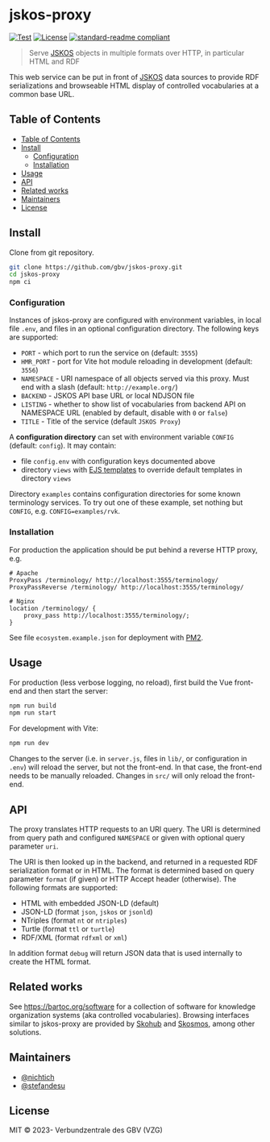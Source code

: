 # jskos-proxy

[![Test](https://github.com/gbv/jskos-proxy/actions/workflows/test.yml/badge.svg)](https://github.com/gbv/jskos-proxy/actions/workflows/test.yml)
[![License](https://img.shields.io/github/license/gbv/jskos-proxy.svg)](https://github.com/gbv/jskos-proxy/blob/master/LICENSE)
[![standard-readme compliant](https://img.shields.io/badge/readme%20style-standard-brightgreen.svg)](https://github.com/RichardLitt/standard-readme)

> Serve [JSKOS] objects in multiple formats over HTTP, in particular HTML and RDF

This web service can be put in front of [JSKOS] data sources to provide RDF serializations and browseable HTML display of controlled vocabularies at a common base URL.

[JSKOS]: https://gbv.github.io/jskos/jskos.html

## Table of Contents

- [Table of Contents](#table-of-contents)
- [Install](#install)
  - [Configuration](#configuration)
  - [Installation](#installation)
- [Usage](#usage)
- [API](#api)
- [Related works](#related-works)
- [Maintainers](#maintainers)
- [License](#license)

## Install

Clone from git repository.

```bash
git clone https://github.com/gbv/jskos-proxy.git
cd jskos-proxy
npm ci
```

### Configuration

Instances of jskos-proxy are configured with environment variables, in local file `.env`, and files in an optional configuration directory. The following keys are supported:

- `PORT` - which port to run the service on (default: `3555`)
- `HMR_PORT` - port for Vite hot module reloading in development (default: `3556`)
- `NAMESPACE` - URI namespace of all objects served via this proxy. Must end with a slash (default: `http://example.org/`)
- `BACKEND` - JSKOS API base URL or local NDJSON file
- `LISTING` - whether to show list of vocabularies from backend API on NAMESPACE URL (enabled by default, disable with `0` or `false`)
- `TITLE` - Title of the service (default `JSKOS Proxy`)

A **configuration directory** can set with environment variable `CONFIG` (default: `config`). It may contain:

- file `config.env` with configuration keys documented above
- directory `views` with [EJS templates](https://ejs.co/) to override default templates in directory `views`

Directory `examples` contains configuration directories for some known terminology services. To try out one of these example, set nothing but `CONFIG`, e.g. `CONFIG=examples/rvk`.

### Installation

For production the application should be put behind a reverse HTTP proxy, e.g.

    # Apache
    ProxyPass /terminology/ http://localhost:3555/terminology/
    ProxyPassReverse /terminology/ http://localhost:3555/terminology/

    # Nginx
    location /terminology/ {
        proxy_pass http://localhost:3555/terminology/;
    }

See file `ecosystem.example.json` for deployment with [PM2](https://pm2.keymetrics.io/).

## Usage

For production (less verbose logging, no reload), first build the Vue front-end and then start the server:

```bash
npm run build
npm run start
```

For development with Vite:

```bash
npm run dev
```

Changes to the server (i.e. in `server.js`, files in `lib/`, or configuration in `.env`) will reload the server, but not the front-end. In that case, the front-end needs to be manually reloaded. Changes in `src/` will only reload the front-end.


## API

The proxy translates HTTP requests to an URI query. The URI is determined from query path and configured `NAMESPACE` or given with optional query parameter `uri`.

The URI is then looked up in the backend, and returned in a requested RDF serialization format or in HTML. The format is determined based on query parameter `format` (if given) or HTTP Accept header (otherwise). The following formats are supported:

- HTML with embedded JSON-LD (default)
- JSON-LD (format `json`, `jskos` or `jsonld`)
- NTriples (format `nt` or `ntriples`)
- Turtle (format `ttl` or `turtle`)
- RDF/XML (format `rdfxml` or `xml`)

In addition format `debug` will return JSON data that is used internally to create the HTML format.

## Related works

See <https://bartoc.org/software> for a collection of software for knowledge organization systems (aka controlled vocabularies). Browsing interfaces similar to jskos-proxy are provided by [Skohub](https://github.com/skohub-io/skohub-vocabs) and [Skosmos](http://skosmos.org/), among other solutions.

## Maintainers

- [@nichtich](https://github.com/nichtich)
- [@stefandesu](https://github.com/stefandesu)

## License

MIT © 2023- Verbundzentrale des GBV (VZG)
